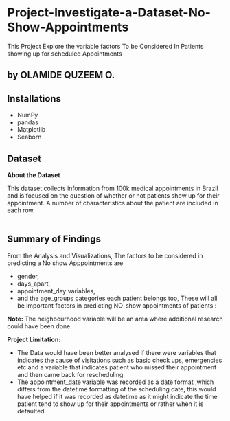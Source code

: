 # Project-Investigate-a-Dataset-No-Show-Appointments
This Project Explore the variable factors To be Considered In Patients showing up for scheduled Appointments

## by OLAMIDE QUZEEM O.

<h2>Installations</h2>
<ul>
<li>NumPy</li>
<li>pandas</li>
<li>Matplotlib</li>
<li>Seaborn</li>
</ul>

## Dataset


**About the Dataset** 
 
This dataset collects information from 100k medical appointments in Brazil and is focused on the question of whether or not patients show up for their appointment. A number of characteristics about the patient are included in each row.<br><br>

## Summary of Findings

From the Analysis and Visualizations, The factors to be considered in predicting a No show Apppointments are
* gender,
* days_apart,
* appointment_day variables,
* and the age_groups categories each patient belongs too, These will all be important  factors in predicting NO-show appointments of patients :<br>

**Note:** The neighbourhood variable will be an area where additional research could have been done.<br>

**Project Limitation:**<br>
* The Data would have been better analysed if there were variables that indicates the cause of visitations such as basic check   ups, emergencies etc and a variable that   indicates patient who missed their appointment and then came back for  rescheduling.
* The appointment_date variable was recorded as a date format ,which differs from the datetime formatting of the scheduling  date, this would have helped if it was recorded as datetime as it might indicate the time patient tend to show up for their     appointments or rather when it is defaulted.
